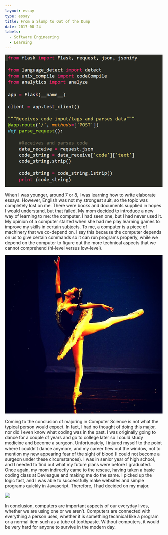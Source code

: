 ```yaml
---
layout: essay
type: essay
title: From a Slump to Out of the Dump
date: 2017-08-24
labels:
  - Software Engineering
  - Learning
---
```


<img class="ui tiny left circular floated image" src="../images/p1.PNG">

When I was younger, around 7 or 8, I was learning how to write elaborate essays.  However,  English was not my strongest suit, so the topic was completely lost on me.  There were books and documents supplied in hopes I would understand, but that failed.  My mom decided to introduce a new way of learning to me: the computer.  I had seen one, but I had never used it.  My opinion of a computer started when she had me play learning games to improve my skills in certain subjects.  To me, a computer is a piece of machinery that we co-depend on.  I say this because the computer depends on us to give certain commands so it can run programs properly, while we depend on the computer to figure out the more technical aspects that we cannot comprehend (hi-level versus low-level).   

<img class="ui tiny left circular floated image" src="../images/IMG_0618.JPG">

Coming to the conclusion of majoring in Computer Science is not what the typical person would expect.  In fact, I had no thought of doing this major, nor did I even know what coding was in the past.  I was originally going to dance for a couple of years and go to college later so I could study medicine and become a surgeon.  Unfortunately, I injured myself to the point where I couldn’t dance anymore, and my career flew out the window, not to mention my new appearing fear of the sight of blood (I could not become a surgeon under these circumstances).  I was in senior year of high school, and I needed to find out what my future plans were before I graduated.  Once again, my mom indirectly came to the rescue, having taken a basic coding class at Devleague and making me do the same.  I picked up the logic fast, and I was able to successfully make websites and simple programs quickly in Javascript.  Therefore, I had decided on my major.

<img class="ui tiny left circular floated image" src="../images/software-code.jpg">

In conclusion, computers are important aspects of our everyday lives, whether we are using one or we aren’t.  Computers are connected with everything a person uses, whether it is something technical like a program or a normal item such as a tube of toothpaste.  Without computers, it would be very hard for anyone to survive in the modern day.
